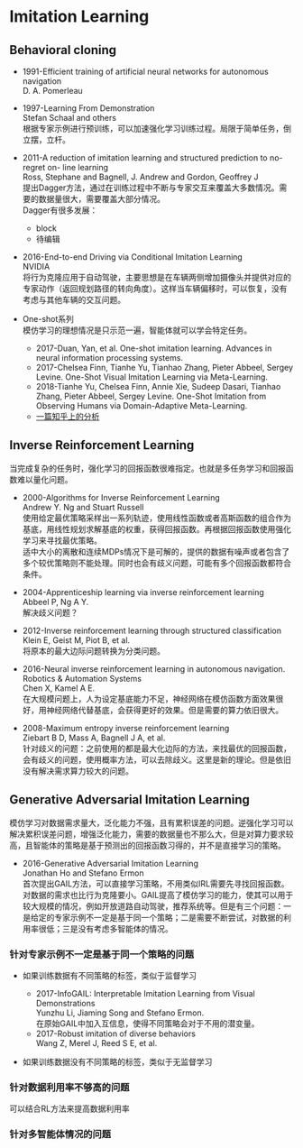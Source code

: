 # Imitation Learning

## Behavioral cloning
+ 1991-Efficient training of artificial neural networks for autonomous navigation <br />
D. A. Pomerleau

+ 1997-Learning From Demonstration<br />
Stefan Schaal and others<br />
根据专家示例进行预训练，可以加速强化学习训练过程。局限于简单任务，倒立摆，立杆。

+ 2011-A reduction of imitation learning and structured prediction to no-regret on- line learning<br />
Ross, Stephane and Bagnell, J. Andrew and Gordon, Geoffrey J<br />
提出Dagger方法，通过在训练过程中不断与专家交互来覆盖大多数情况。需要的数据量很大，需要覆盖大部分情况。<br />
Dagger有很多发展：
    - block
    - 待编辑

+ 2016-End-to-end Driving via Conditional Imitation Learning <br />
NVIDIA <br />
将行为克隆应用于自动驾驶，主要思想是在车辆两侧增加摄像头并提供对应的专家动作（返回规划路径的转向角度）。这样当车辆偏移时，可以恢复，没有考虑与其他车辆的交互问题。

+ One-shot系列 <br />
模仿学习的理想情况是只示范一遍，智能体就可以学会特定任务。<br />
    - 2017-Duan, Yan, et al. One-shot imitation learning. Advances in neural information processing systems. 
    - 2017-Chelsea Finn, Tianhe Yu, Tianhao Zhang, Pieter Abbeel, Sergey Levine. One-Shot Visual Imitation Learning via Meta-Learning. 
    - 2018-Tianhe Yu, Chelsea Finn, Annie Xie, Sudeep Dasari, Tianhao Zhang, Pieter Abbeel, Sergey Levine. One-Shot Imitation from Observing Humans via Domain-Adaptive Meta-Learning. 
  * [一篇知乎上的分析](https://zhuanlan.zhihu.com/p/83774235)



## Inverse Reinforcement Learning
当完成复杂的任务时，强化学习的回报函数很难指定。也就是多任务学习和回报函数难以量化问题。

+ 2000-Algorithms for Inverse Reinforcement Learning <br />
Andrew Y. Ng and Stuart Russell <br />
使用给定最优策略采样出一系列轨迹，使用线性函数或者高斯函数的组合作为基底，用线性规划求解基底的权重，获得回报函数。再根据回报函数使用强化学习来寻找最优策略。 <br />
适中大小的离散和连续MDPs情况下是可解的，提供的数据有噪声或者包含了多个较优策略则不能处理。同时也会有歧义问题，可能有多个回报函数都符合条件。

+ 2004-Apprenticeship learning via inverse reinforcement learning <br />
Abbeel P, Ng A Y. <br />
解决歧义问题？

+ 2012-Inverse reinforcement learning through structured classification <br />
Klein E, Geist M, Piot B, et al. <br />
将原本的最大边际问题转换为分类问题。

+ 2016-Neural inverse reinforcement learning in autonomous navigation. Robotics & Automation Systems <br />
Chen X, Kamel A E. <br />
在大规模问题上，人为设定基底能力不足，神经网络在模仿函数方面效果很好，用神经网络代替基底，会获得更好的效果。但是需要的算力依旧很大。

+ 2008-Maximum entropy inverse reinforcement learning<br />
Ziebart B D, Mass A, Bagnell J A, et al.<br />
针对歧义的问题：之前使用的都是最大化边际的方法，来找最优的回报函数，会有歧义的问题，使用概率方法，可以去除歧义。这里是新的理论。但是依旧没有解决需求算力较大的问题。


## Generative Adversarial Imitation Learning
模仿学习对数据需求量大，泛化能力不强，且有累积误差的问题。逆强化学习可以解决累积误差问题，增强泛化能力，需要的数据量也不那么大，但是对算力要求较高，且智能体的策略是基于预测出的回报函数习得的，并不是直接学习的策略。

+ 2016-Generative Adversarial Imitation Learning<br />
Jonathan Ho and Stefano Ermon<br />
首次提出GAIL方法，可以直接学习策略，不用类似IRL需要先寻找回报函数。对数据的需求也比行为克隆要小。GAIL提高了模仿学习的能力，使其可以用于较大规模的情况，例如开放道路自动驾驶，推荐系统等。但是有三个问题：一是给定的专家示例不一定是基于同一个策略；二是需要不断尝试，对数据的利用率很低；三是没有考虑多智能体的情况。

### 针对专家示例不一定是基于同一个策略的问题
+ 如果训练数据有不同策略的标签，类似于监督学习
    - 2017-InfoGAIL: Interpretable Imitation Learning from Visual Demonstrations<br />
Yunzhu Li, Jiaming Song and Stefano Ermon.<br />
在原始GAIL中加入互信息，使得不同策略会对于不用的潜变量。
    - 2017-Robust imitation of diverse behaviors<br />
    Wang Z, Merel J, Reed S E, et al.
    
+ 如果训练数据没有不同策略的标签，类似于无监督学习

### 针对数据利用率不够高的问题
可以结合RL方法来提高数据利用率



### 针对多智能体情况的问题

